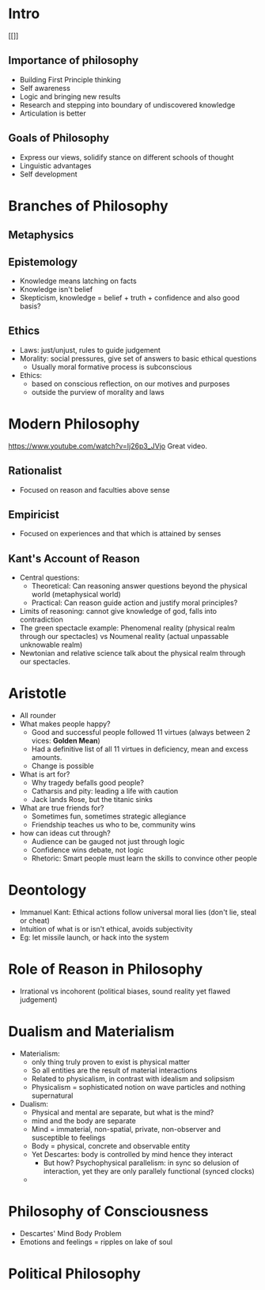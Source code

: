 # Intro
[[]]
## Importance of philosophy
- Building First Principle thinking
- Self awareness
- Logic and bringing new results
- Research and stepping into boundary of undiscovered knowledge
- Articulation is better 

## Goals of Philosophy
- Express our views, solidify stance on different schools of thought
- Linguistic advantages
- Self development 

# Branches of Philosophy
## Metaphysics
## Epistemology 
- Knowledge means latching on facts 
- Knowledge isn't belief
- Skepticism, knowledge = belief + truth + confidence and also good basis?
## Ethics
- Laws: just/unjust, rules to guide judgement
- Morality: social pressures, give set of answers to basic ethical questions
	- Usually moral formative process is subconscious
- Ethics: 
	- based on conscious reflection, on our motives and purposes
	- outside the purview of morality and laws 

# Modern Philosophy 
https://www.youtube.com/watch?v=Ij26p3_JVjo Great video.
## Rationalist 
- Focused on reason and faculties above sense

## Empiricist
- Focused on experiences and that which is attained by senses

## Kant's Account of Reason
- Central questions:
	- Theoretical: Can reasoning answer questions beyond the physical world (metaphysical world)
	- Practical: Can reason guide action and justify moral principles?
- Limits of reasoning: cannot give knowledge of god, falls into contradiction
- The green spectacle example: Phenomenal reality (physical realm through our spectacles) vs Noumenal reality (actual unpassable unknowable realm)
- Newtonian and relative science talk about the physical realm through our spectacles. 

# Aristotle
- All rounder
- What makes people happy? 
	- Good and successful people followed 11 virtues (always between 2 vices: **Golden Mean**)
	- Had a definitive list of all 11 virtues in deficiency, mean and excess amounts.
	- Change is possible
- What is art for?
	- Why tragedy befalls good people?  
	- Catharsis and pity: leading a life with caution
	- Jack lands Rose, but the titanic sinks
- What are true friends for?
	- Sometimes fun, sometimes strategic allegiance
	- Friendship teaches us who to be, community wins
- how can ideas cut through?
	- Audience can be gauged not just through logic
	- Confidence wins debate, not logic
	- Rhetoric: Smart people must learn the skills to convince other people

# Deontology
- Immanuel Kant: Ethical actions follow universal moral lies (don't lie, steal or cheat)
- Intuition of what is or isn't ethical, avoids subjectivity
- Eg: let missile launch, or hack into the system

# Role of Reason in Philosophy
- Irrational vs incohorent (political biases, sound reality yet flawed judgement)

# Dualism and Materialism
- Materialism:
	- only thing truly proven to exist is physical matter
	- So all entities are the result of material interactions
	- Related to physicalism, in contrast with idealism and solipsism
	- Physicalism = sophisticated notion on wave particles and nothing supernatural
- Dualism:
	- Physical and mental are separate, but what is the mind?
	- mind and the body are separate
	- Mind = immaterial, non-spatial, private, non-observer and susceptible to feelings
	- Body = physical, concrete and observable entity
	- Yet Descartes: body is controlled by mind hence they interact
		- But how? Psychophysical parallelism: in sync so delusion of interaction, yet they are only parallely functional (synced clocks)
	-
# Philosophy of Consciousness
- Descartes' Mind Body Problem
- Emotions and feelings = ripples on lake of soul
# Political Philosophy
